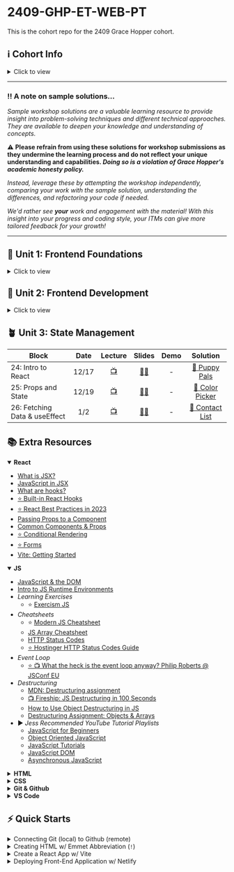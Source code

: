 # 2409-GHP-ET-WEB-PT

This is the cohort repo for the 2409 Grace Hopper cohort.

## ℹ️ Cohort Info

<details>
<summary>Click to view</summary>
<h3>🧑‍🏫 Instructional Staff</h3>

- Liz Hoppstetter - Instructor
- Torie Kim - Open Support Mentor
- Rebecca Klasson - Career Success Coach
- Jess Williams - Learner Experience Manager

<h3>🔗 Important Links</h3>
These are important links that you'll need throughout the course:

[Zoom Classroom](https://fullstackacademy.zoom.us/j/9227706854?pwd=M1dpN1B0YmdLbWowaUhwUHl6TDJGdz09) | [Canvas](https://fullstack.instructure.com/courses/1122) | [Recorded Lectures](https://www.youtube.com/playlist?list=PL_yPiP-ZZLhLB0-eHhxcVxHDBNokCyitc) | [Learning Teams](https://docs.google.com/spreadsheets/d/1fBnvWI-ErJmlXrlrmi_I3vLErA7t7CNciZs-Fveqkgc/edit?gid=337656156#gid=337656156)

<h3>📅 Class Schedule</h3>

→ Every Tuesday & Thursday @ 7pm - 10pm ET
<br>
→ [Curriculum Roadmap](https://docs.google.com/spreadsheets/d/1KDJQ_L7sDzuia-NcybOdGJBGUmQCS42iQ6sZdw9Dm0E/edit?usp=sharing)

<strong>Holidays and Days Off</strong>

- 🦃 Thanksgiving: Thurs, 11/28/24
- ⛄ Winter Break:
  Tues, 12/24/24 - Tues, 12/31/24
- 🎓 Graduation/End Date: March 27th, 2025

<h3>📅 Open Support Hours Schedule</h3>

[Zoom Room](https://fullstackacademy.zoom.us/j/3401123996?pwd=b1UwZmJXR2VRVWdqY0FXb0V3WkIzZz09)

→ Monday 3pm- 11pm ET <br>
→ Tuesday 3pm-6pm ET<br>
→ Wednesday 3pm-11pm ET <br>
→ Thursday 3pm-6pm ET <br>
→ Friday 3pm-6pm ET

</details>

---

### :bangbang: A note on sample solutions...

_Sample workshop solutions are a valuable learning resource to provide insight into problem-solving techniques and different technical approaches. They are available to deepen your knowledge and understanding of concepts._

:warning: **Please refrain from using these solutions for workshop submissions as they undermine the learning process and do not reflect your unique understanding and capabilities. _Doing so is a violation of Grace Hopper's academic honesty policy._**

_Instead, leverage these by attempting the workshop independently, comparing your work with the sample solution, understanding the differences, and refactoring your code if needed._

_We'd rather see **your** work and engagement with the material! With this insight into your progress and coding style, your ITMs can give more tailored feedback for your growth!_

---

## 🌱 Unit 1: Frontend Foundations

<details>
<summary>Click to view</summary>

| Block                         | Date  |              Lecture               |                                                                Slides                                                                |                               Demo                                |                             Solution                              |
| ----------------------------- | :---: | :--------------------------------: | :----------------------------------------------------------------------------------------------------------------------------------: | :---------------------------------------------------------------: | :---------------------------------------------------------------: |
| 01: Orientation               | 9/10  | [📺](https://youtu.be/jYUljk-SWt0) |                                                                  -                                                                   |                                 -                                 |                                 -                                 |
| 02: My First Website          | 9/12  | [📺](https://youtu.be/tiO2Q9_Pqp4) |           [:teacher:](https://fullstack.instructure.com/courses/1122/pages/block-2-my-first-website?module_item_id=353860)           |                                 -                                 |                                 -                                 |
| 03: Command Line Interface    | 9/17  | [📺](https://youtu.be/0KA3sVtf7tQ) |        [:teacher:](https://fullstack.instructure.com/courses/1122/pages/block-3-command-line-interface?module_item_id=353868)        |                                 -                                 |                                 -                                 |
| 04: Development Environments  | 9/19  | [📺](https://youtu.be/oN-FyxhYZAI) |       [:teacher:](https://fullstack.instructure.com/courses/1122/pages/block-4-development-environments?module_item_id=353876)       |                                 -                                 |                                 -                                 |
| 05: Intro to Front End Dev    | 9/24  | [📺](https://youtu.be/cczD2zhlaXM) | [:teacher:](https://fullstack.instructure.com/courses/1122/pages/block-5-introduction-to-frontend-development?module_item_id=353886) |            [💻](./block05/guided-practice/index.html)             |           [👾](./block05/workshop-solution/index.html)            |
| 06: More Front End Dev        | 9/26  | [📺](https://youtu.be/VV_IYt0AoNI) |      [:teacher:](https://fullstack.instructure.com/courses/1122/pages/block-6-more-frontend-development?module_item_id=353892)       |                                 -                                 |           [👾](./block06/workshop-solution/index.html)            |
| 07: JavaScript Fundamentals   | 10/1  | [📺](https://youtu.be/A5vEDBpXv4o) |       [:teacher:](https://fullstack.instructure.com/courses/1122/pages/block-7-javascript-fundamentals?module_item_id=353898)        |                 [💻](./block07/workshop/code.js)                  |            [👾](./block07/workshop-solution/script.js)            |
| 08: Dev Team Dynamics         | 10/3  | [📺](https://youtu.be/BroymCHV-ek) |      [:teacher:](https://fullstack.instructure.com/courses/1122/pages/block-8-development-team-dynamics?module_item_id=353911)       |                                 -                                 |                                 -                                 |
| 09: CS Personal Website Pt. 1 | 10/8  |                 -                  |                 [:teacher:](https://fullstack.instructure.com/courses/1122/assignments/59986?module_item_id=353917)                  |                                 -                                 | [👾](./block09_personal_website_pt1/workshop-solution/index.html) |
| 10: Expanded CSS & HTML       | 10/10 | [📺](https://youtu.be/u8h_AryiVMk) |        [:teacher:](https://fullstack.instructure.com/courses/1122/pages/block-10-expanded-css-and-html?module_item_id=353921)        |                                 -                                 |           [👾](./block10/workshop-solution/index.html)            |
| 11: Working in a Dev Team     | 10/15 |                 -                  |    [:teacher:](https://fullstack.instructure.com/courses/1122/pages/block-11-working-in-a-development-team?module_item_id=353927)    |                                 -                                 |                                 -                                 |
| 12: CS Pt. 2 + Unit 1 Wrap Up | 10/17 | [📺](https://youtu.be/0TZy9mkFdPY) |                 [:teacher:](https://fullstack.instructure.com/courses/1122/assignments/59785?module_item_id=353933)                  | [💻](https://github.com/lizhopp/my-personal-website/tree/partTwo) |           [👾](./block12/workshop-solution/index.html)            |

</details>

## 🌿 Unit 2: Frontend Development

<details>
<summary>Click to view</summary>

| Block                          | Date  |              Lecture               |                                                                 Slides                                                                 |                         Demo                         |                                 Solution                                 |
| ------------------------------ | :---: | :--------------------------------: | :------------------------------------------------------------------------------------------------------------------------------------: | :--------------------------------------------------: | :----------------------------------------------------------------------: |
| 13: Conditionals & Comparisons | 10/22 | [📺](https://youtu.be/uG_oWMgDNI0) | [:teacher:](https://fullstack.instructure.com/courses/1122/pages/block-13-statements-conditionals-and-functions?module_item_id=353938) |                          -                           |        [👾 Temp Converter](./block13/workshop-solution/index.js)         |
| 14: Arrays & Loops             | 10/24 | [📺](https://youtu.be/fzjfYlvfYUw) |           [:teacher:](https://fullstack.instructure.com/courses/1122/pages/block-14-loops-and-arrays?module_item_id=353946)            |            [💻](./block14/demo/script.js)            |             [👾 Stats](./block14/workshop-solution/index.js)             |
| 14: Arrays & Loops Cont.       | 10/29 | [📺](https://youtu.be/BSzVT8l2KV4) |           [:teacher:](https://fullstack.instructure.com/courses/1122/pages/block-14-loops-and-arrays?module_item_id=353946)            |                          -                           |                                    -                                     |
| 15: Objects and Methods        | 11/05 | [📺](https://youtu.be/8WQDRwz0bXs) |                            [:teacher:](https://fullstack.instructure.com/courses/1122/modules/items/353952)                            |                          -                           |         [👾 Froyo Orders](./block15/workshop-solution/script.js)         |
| 16: Array Methods              | 11/07 | [📺](https://youtu.be/KMBfLZzVNog) |                            [:teacher:](https://fullstack.instructure.com/courses/1122/modules/items/353959)                            |         [💻](./warm-ups/block16/block16.js)          |         [👾 Grocery List](./block16/workshop_solution/index.js)          |
| 17: Classes and Context        | 11/12 | [📺](https://youtu.be/1pcypIwdItc) |          [:teacher:](https://fullstack.instructure.com/courses/1122/pages/block-17-classes-and-context?module_item_id=353966)          |           [💻](./block17/guided_practice/)           |            [👾 Numbers](./block17/workshop_solution/index.js)            |
| 18: Testing                    | 11/14 | [📺](https://youtu.be/sZQntN-_mr4) |                [:teacher:](https://fullstack.instructure.com/courses/1122/pages/block-18-testing?module_item_id=353973)                |      [💻](./block18/guided-practice/script.js)       |          [👾 Test Specs](./block18/workshop_solution/readme.md)          |
| 19: DOM Document Object Model  | 11/19 | [📺](https://youtu.be/1Ju49nhTvlQ) |          [🧑‍🏫](https://fullstack.instructure.com/courses/1122/pages/block-19-dom-document-object-model?module_item_id=353981)           |  [💻](./block19/guided-practice-solution/index.js)   |       [👾 Freelancer Forum](./block19/workshop-solution/index.js)        |
| 20: Events                     | 11/26 | [📺](https://youtu.be/izULeVJhDxA) |                    [🧑‍🏫](https://fullstack.instructure.com/courses/1122/pages/block-20-events?module_item_id=353987)                    |       [💻](./block20/guided-practice/index.js)       |         [👾 Odds & Events](./block20/workshop-solution/index.js)         |
| 21: Async Await                | 12/3  | [📺](https://youtu.be/q-71tGzPbLQ) |                 [🧑‍🏫](https://fullstack.instructure.com/courses/1122/pages/block-21-async-await?module_item_id=354003)                  | [💻](https://github.com/lizhopp/Unit2.Music.Starter) |         [👾 Party Planner](./block21/workshop-solution/index.js)         |
| 22: SPA Review                 | 12/5  | [📺](https://youtu.be/UY1XjqayPJQ) |                  [🧑‍🏫](https://fullstack.instructure.com/courses/1122/pages/block-22-spa-review?module_item_id=354008)                  |                          -                           |                                    -                                     |
| 23: Unit 2 Career Sim          | 12/10 |                 -                  |                      [🧑‍🏫](https://fullstack.instructure.com/courses/1122/assignments/59811?module_item_id=354012)                      | [API 🔗](https://fsa-puppy-bowl.herokuapp.com/api/)  | [👾 Puppy Bowl](https://lizhopp.github.io/Unit2.PuppyBowl.Core.Starter/) |

</details>

## 🪴 Unit 3: State Management

| Block                         | Date  |              Lecture               |                                                        Slides                                                         | Demo |                          Solution                          |
| ----------------------------- | :---: | :--------------------------------: | :-------------------------------------------------------------------------------------------------------------------: | :--: | :--------------------------------------------------------: |
| 24: Intro to React            | 12/17 | [📺](https://youtu.be/xK9_t5tlsdQ) |       [🧑‍🏫](https://fullstack.instructure.com/courses/1122/pages/block-24-intro-to-react?module_item_id=354026)        |  -   |  [👾 Puppy Pals](./block24/workshop-solution/src/App.jsx)  |
| 25: Props and State           | 12/19 | [📺](https://youtu.be/NmU39TypgBs) |       [🧑‍🏫](https://fullstack.instructure.com/courses/1122/pages/block-25-props-and-state?module_item_id=354033)       |  -   | [👾 Color Picker](./block25/workshop-solution/src/App.jsx) |
| 26: Fetching Data & useEffect |  1/2  | [📺](https://youtu.be/JssoIlqbqLI) | [🧑‍🏫](https://fullstack.instructure.com/courses/1122/pages/block-26-fetching-data-and-useeffect?module_item_id=354040) |  -   | [👾 Contact List](./block26/workshop-solution/src/App.jsx) |

## 📚 Extra Resources

<details open>
<summary><strong>React</strong></summary>

- [What is JSX?](https://react.dev/learn/writing-markup-with-jsx)
- [JavaScript in JSX](https://react.dev/learn/javascript-in-jsx-with-curly-braces)
- [What are hooks?](https://legacy.reactjs.org/docs/hooks-intro.html)
- [⭐ Built-in React Hooks](https://react.dev/reference/react/hooks)
- [⭐ React Best Practices in 2023](https://dev.to/sathishskdev/part-1-naming-conventions-the-foundation-of-clean-code-51ng)
- [Passing Props to a Component](https://react.dev/learn/passing-props-to-a-component)
- [Common Components & Props](https://react.dev/reference/react-dom/components/common)
- [⭐ Conditional Rendering](https://react.dev/learn/conditional-rendering)
- [⭐ Forms](https://react.dev/reference/react-dom/components/form)
- [Vite: Getting Started](https://vitejs.dev/guide/)

</details>

<details open>
<summary><strong>JS</strong></summary>

- [JavaScript & the DOM](https://www.codecademy.com/learn/fscp-building-interactive-websites-with-javascript/modules/fecp-javascript-and-the-dom/cheatsheet)
- [Intro to JS Runtime Environments](https://www.codecademy.com/article/introduction-to-javascript-runtime-environments)
- _Learning Exercises_
  - ⭐ [Exercism JS](https://exercism.org/tracks/javascript)
- _Cheatsheets_
  - ⭐ [Modern JS Cheatsheet](https://github.com/mbeaudru/modern-js-cheatsheet)
  - [JS Array Cheatsheet](https://gist.github.com/ourmaninamsterdam/1be9a5590c9cf4a0ab42)
  - [HTTP Status Codes](https://www.steveschoger.com/status-code-poster/img/status-code.png)
  - [⭐ Hostinger HTTP Status Codes Guide](https://cdn.hostinger.com/tutorials/pdf/HTTP-Status-Codes-Cheat-Sheet.pdf)
- _Event Loop_
  - [⭐ 📺 What the heck is the event loop anyway? Philip Roberts @ JSConf EU](https://www.youtube.com/watch?v=8aGhZQkoFbQ)
- _Destructuring_
  - [MDN: Destructuring assignment](https://developer.mozilla.org/en-US/docs/Web/JavaScript/Reference/Operators/Destructuring_assignment)
  - [📺 Fireship: JS Destructuring in 100 Seconds](https://www.youtube.com/watch?v=UgEaJBz3bjY)
  - [How to Use Object Destructuring in JS](https://dmitripavlutin.com/javascript-object-destructuring/)
  - [Destructuring Assignment: Objects & Arrays](https://javascript.info/destructuring-assignment)
- ▶️ _Jess Recommended YouTube Tutorial Playlists_
  - [JavaScript for Beginners](https://www.youtube.com/playlist?list=PL4cUxeGkcC9i9Ae2D9Ee1RvylH38dKuET)
  - [Object Oriented JavaScript](https://www.youtube.com/playlist?list=PL4cUxeGkcC9i5yvDkJgt60vNVWffpblB7)
  - [JavaScript Tutorials](https://www.youtube.com/playlist?list=PLTjRvDozrdlxEIuOBZkMAK5uiqp8rHUax)
  - [JavaScript DOM](https://www.youtube.com/playlist?list=PL4cUxeGkcC9gfoKa5la9dsdCNpuey2s-V)
  - [Asynchronous JavaScript](https://www.youtube.com/playlist?list=PL4cUxeGkcC9jAhrjtZ9U93UMIhnCc44MH)

</details>

<details close>
<summary><strong>HTML</strong></summary>

- [HTML Elements List](https://developer.mozilla.org/en-US/docs/Web/HTML/Element)
- [HTML Attributes List](https://developer.mozilla.org/en-US/docs/Web/HTML/Attributes)
- [⭐ Glossary and Cheatsheet for HTML](https://www.codecademy.com/article/glossary-html)
- [Semantic HTML Guide](https://www.semrush.com/blog/semantic-html5-guide/)
</details>

<details close>
<summary><strong>CSS</strong></summary>

- [MDN: The Box Model](https://developer.mozilla.org/en-US/docs/Learn/CSS/Building_blocks/The_box_model)
- [CSS Selectors List](https://www.w3schools.com/cssref/css_selectors.php)
- ⭐ CSS-Tricks Complete Guides:
  - [Flexbox](https://css-tricks.com/snippets/css/a-guide-to-flexbox/)
  - [Grid](https://css-tricks.com/snippets/css/complete-guide-grid/)
  - [Table Element](https://css-tricks.com/complete-guide-table-element/)
- [How to Link CSS to HTML](https://www.freecodecamp.org/news/how-to-link-css-to-html/)
- [CSS Specificity](https://www.w3schools.com/css/css_specificity.asp)
- [CSS block vs. inline vs. inline-block](https://www.samanthaming.com/pictorials/css-inline-vs-inlineblock-vs-block/)
- 🎮✨ Interactive games to learn & practice CSS:
  - ⭐ [CSS Diner](https://flukeout.github.io/) - CSS Selectors
  - ⭐ [Flexbox Froggy](https://flexboxfroggy.com/) - Flexbox
  - [Flexbox Defense](http://www.flexboxdefense.com/) - Flexbox
  - [Flex Zombies](https://mastery.games/flexboxzombies/) - Flexbox
  - [Grid Garden](https://cssgridgarden.com/) - Grid
  - [CSS Battle](https://cssbattle.dev/) - Replicate target image using CSS
- ⭐ [Flex Cheatsheet](https://yoksel.github.io/flex-cheatsheet/)
  </details>

<details close>
<summary><strong>Git & Github</strong></summary>

- ⭐ [Github Cheat Sheet PDF](https://education.github.com/git-cheat-sheet-education.pdf)
- [Github: About Git](https://docs.github.com/en/get-started/using-git/about-git)
- [Github: Renaming the default branch from `master`](https://github.com/github/renaming)
- [Pro Git Book (free)](https://git-scm.com/book/en/v2)
- [Atlassian: Learn Git Tutorials](https://www.atlassian.com/git/tutorials)
- [FreeCodeCamp: How to Delete a Git Branch](https://www.freecodecamp.org/news/how-to-delete-a-git-branch-both-locally-and-remotely/)
- On the `README.md` file:
  - [Github: About READMEs](https://docs.github.com/en/repositories/managing-your-repositorys-settings-and-features/customizing-your-repository/about-readmes)
  - A comprehensive & simpe [README template](https://gist.github.com/PurpleBooth/109311bb0361f32d87a2)
  - [Basic Mardown syntax](https://docs.github.com/en/get-started/writing-on-github/getting-started-with-writing-and-formatting-on-github/basic-writing-and-formatting-syntax)
- ⭐ [Semantic Commit Messages](https://gist.github.com/joshbuchea/6f47e86d2510bce28f8e7f42ae84c716)
- 🎮✨ [Learn Git Branching](https://learngitbranching.js.org/)
</details>

<details>
<summary><strong>VS Code</strong></summary>

- [⭐ Emmet Documentation: Cheat Sheet](https://docs.emmet.io/cheat-sheet/)
- [VS Code Tips & Tricks](https://code.visualstudio.com/docs/getstarted/tips-and-tricks)
- [VS Code Key Bindings](https://code.visualstudio.com/docs/getstarted/keybindings#_keyboard-shortcuts-reference)
- Keyboard Shortcuts
  - [Windows](https://code.visualstudio.com/shortcuts/keyboard-shortcuts-windows.pdf)
  - [MacOS](https://code.visualstudio.com/shortcuts/keyboard-shortcuts-macos.pdf)
- [Snappify: 21 Best VSCode Extensions Every Dev Should Know (2024)](https://snappify.com/blog/best-vscode-extensions)
</details>

## ⚡ Quick Starts

<details>
<summary>Connecting Git (local) to Github (remote)</summary>
<br>

<strong>Create a new repository on the command line:</strong>

- echo "# holder" >> README.md
- git init
- git add README.md
- git commit -m "first commit"
- git branch -M main
- git remote add origin
- git push -u origin main

<strong>Push an existing repository from the command line:</strong>

- git remote add origin
- git branch -M main
- git push -u origin main

</details>

<details>
<summary>Creating HTML w/ Emmet Abbreviation (<code>!</code>)</summary>
<br>

<strong>In VSCode:</strong> `SHIFT`+ `1`, then `ENTER`
<br>

Will result in a basic HTML doc:

```html
<!DOCTYPE html>
<html lang="en">
  <head>
    <meta charset="UTF-8" />
    <meta name="viewport" content="width=device-width, initial-scale=1.0" />
    <title>Document</title>
  </head>
  <body>
    <!-- HTML Body -->
  </body>
</html>
```

</details>

<details>
<summary>Create a React App w/ Vite</summary>
<br>

_[Vite Docs: Getting Started](https://vitejs.dev/guide/)_

1. In your terminal, create a new React applicaiton with Vite:

```js
npm create vite@latest
```

2. Follow the prompts to install the package. Choose `React` with `Javascript`

3. `cd` into the directory, then `npm install`, and `code .` to open project in VSCode

4. `npm run dev` to run the app locally. Open the provided URL with port in browser.

5. Navigate to your `App.jsx` and delete the starter code. Delete any unused import statements.

</details>

<details>
<summary>Deploying Front-End Application w/ Netlify</summary>
<br>

_Full guide [here](https://fullstack.instructure.com/courses/1122/pages/front-end-deployment-guide?module_item_id=353799). Sign up on Netlify or sign in if you already have an account._

1. Examine your `package.json` file, and find the `build` script. That script will build your application for production.

2. In your terminal, run: `npm run build`

3. Note that with Vite, the preceding command builds your application and places it in a `dist` directory in the root of your project.

**Note:** You might notice that the directory is unavailable (grayed out). That is because it automatically gets added to the `.gitignore` file.

4. On your computer, find the `dist` directory. (Often, you can right-click, and then on macOS, select "Reveal in Finder" or on Windows, select "Reveal in Explorer.")

5. Return to your Netlify dashboard, and then select "New Project" > "Deploy Manually"

6. Drag your `dist` folder onto the page. Your project is deployed.

**Note:** Make a note of the URL of your deployed site if you need to submit it later for an assignment.

</details>
